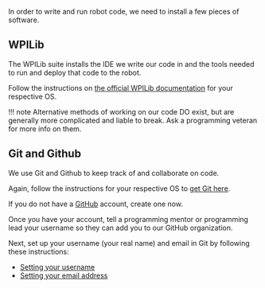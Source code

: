 In order to write and run robot code, we need to install a few pieces of software.

## WPILib

The WPILib suite installs the IDE we write our code in and the tools needed to run and deploy that code to the robot.

Follow the instructions on [the official WPILib documentation](https://docs.wpilib.org/en/stable/docs/getting-started/getting-started-frc-control-system/wpilib-setup.html) for your respective OS.

!!! note
    Alternative methods of working on our code DO exist, but are generally more complicated and liable to break.
    Ask a programming veteran for more info on them.

## Git and Github

We use Git and Github to keep track of and collaborate on code.

Again, follow the instructions for your respective OS to [get Git here](https://git-scm.com/book/en/v2/Getting-Started-Installing-Git).

If you do not have a [GitHub](https://github.com) account, create one now.

Once you have your account, tell a programming mentor or programming lead your username so they can add you to our GitHub organization.

Next, set up your username (your real name) and email in Git by following these instructions: 

- [Setting your username](https://help.github.com/en/articles/setting-your-username-in-git)
- [Setting your email address](https://help.github.com/en/github/setting-up-and-managing-your-github-user-account/setting-your-commit-email-address)